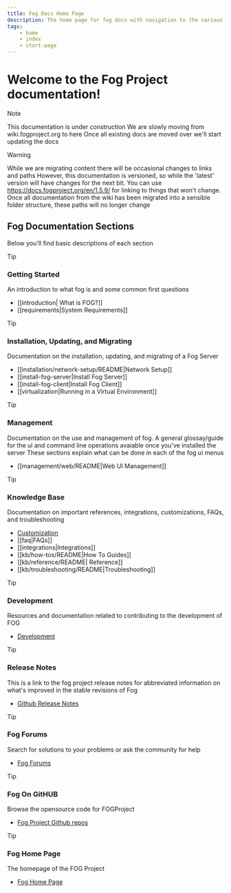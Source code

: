 ```yaml
---
title: Fog Docs Home Page
description: The home page for fog docs with navigation to the various sections
tags:
    - home
    - index
    - start-page
---
```


# Welcome to the Fog Project documentation!

> [!NOTE]
> This documentation is under construction
> We are slowly moving from wiki.fogproject.org to here
> Once all existing docs are moved over we'll start updating the docs 

> [!warning]
> While we are migrating content there will be occasional changes to links and paths
> However, this documentation is versioned, so while the 'latest' version will have changes for the next bit. You can use https://docs.fogproject.org/en/1.5.9/ for linking to things that won't change. 
> Once all documentation from the wiki has been migrated into a sensible folder structure, these paths will no longer change

## Fog Documentation Sections

Below you'll find basic descriptions of each section

> [!tip] 
> ### Getting Started
> An introduction to what fog is and some common first questions
> - [[introduction| What is FOG?]]
> - [[requirements|System Requirements]]

> [!tip]
> ### Installation, Updating, and Migrating
>Documentation on the installation, updating, and migrating of a Fog Server
> - [[installation/network-setup/README|Network Setup]]
> - [[install-fog-server|Install Fog Server]]
> - [[install-fog-client|Install Fog Client]]
> - [[virtualization|Running in a Virtual Environment]]

>[!tip]
>### Management
>Documentation on the use and management of fog. A general glossay/guide for the ui and command line operations avaiable once you've installed the server
>These sections explain what can be done in each of the fog ui menus
>- [[management/web/README|Web UI Management]]

>[!tip]
>### Knowledge Base
>Documentation on important references, integrations, customizations, FAQs, and troubleshooting
> - [Customization](knowledge-base\customization)
> - [[faq|FAQs]]
> - [[integrations|Integrations]]
> - [[kb/how-tos/README|How To Guides]]
> - [[kb/reference/README| Reference]]
> - [[kb/troubleshooting/README|Troubleshooting]]


>[!tip]
>### Development
>Resources and documentation related to contributing to the development of FOG
>- [Development](development\fog_release)

>[!tip]
>### Release Notes
>This is a link to the fog project release notes for abbreviated information on what's improved in the stable revisions of Fog
>- [Github Release Notes](https://github.com/FOGProject/fogproject/blob/master/Release%20Notes.MD)

>[!tip]
>### Fog Forums
>Search for solutions to your problems or ask the community for help
>- [Fog Forums](https://forums.fogproject.org)

>[!tip]
>### Fog On GitHUB
>Browse the opensource code for FOGProject
>- [Fog Project Github repos](https://github.com/FOGProject)

>[!tip]
>### Fog Home Page
>The homepage of the FOG Project
>- [Fog Home Page](https://fogproject.org)
